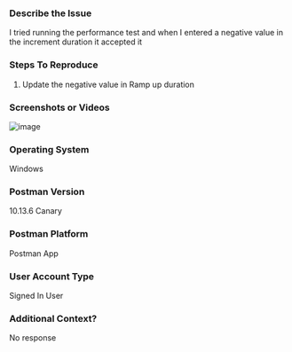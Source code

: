 <h3>Describe the Issue</h3>

I tried running the performance test and when I entered a negative value in the increment duration it accepted it

<h3>Steps To Reproduce</h3>

1. Update the negative value in Ramp up duration

<h3>Screenshots or Videos</h3>

![image](https://github.com/vitluchko/QA-testing/assets/98816838/bb1ea69e-d0a8-403d-9951-46345c2be396)


<h3>Operating System</h3>
Windows

<h3>Postman Version</h3>
10.13.6 Canary

<h3>Postman Platform</h3>
Postman App

<h3>User Account Type</h3>
Signed In User

<h3>Additional Context?</h3>
No response
